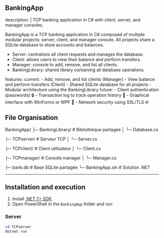## BankingApp 

description: |
  TCP banking application in C# with client, server, and manager consoles.

  BankingApp is a TCP banking application in C# composed of multiple modular projects: server, client, and manager console.
  All projects share a SQLite database to store accounts and balances.

  - Server: centralizes all client requests and manages the database.
  - Client: allows users to view their balance and perform transfers.
  - Manager: console to add, remove, and list all clients.
  - BankingLibrary: shared library containing all database operations.

features:
  current:
    - Add, remove, and list clients (Manager)
    - View balance and perform transfers (Client)
    - Shared SQLite database for all projects
    - Modular architecture using the BankingLibrary
  future:
    - Client authentication (passwords) 🔒
    - Transaction log to track operation history 📝
    - Graphical interface with WinForms or WPF 🎨
    - Network security using SSL/TLS 🌐


## File Organisation 

BankingApp/
├─ BankingLibrary/ # Bibliothèque partagée
│ └─ Database.cs

├─ TCPserver/ # Serveur TCP
│ └─ Server.cs

├─ TCPclient/ # Client utilisateur
│ └─ Client.cs

├─ TCPmanager/ # Console manager
│ └─ Manager.cs

├─ bank.db # Base SQLite partagée
└─ BankingApp.sln # Solution .NET

---

## Installation and execution

1. Install [.NET 7+ SDK](https://dotnet.microsoft.com/download).  
2. Open PowerShell in the `BankingApp` folder and run:

### Server

```powershell
cd TCPserver
dotnet run



